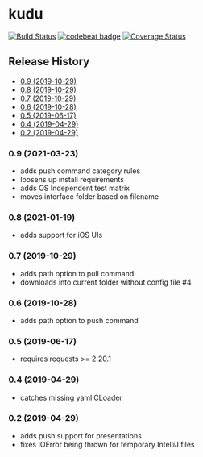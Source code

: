 # kudu
[![Build Status](https://travis-ci.org/torfeld6/kudu.svg?branch=master)](https://travis-ci.org/torfeld6/kudu) [![codebeat badge](https://codebeat.co/badges/be7de81c-c082-41ad-ba1d-ca5ee2d0b07a)](https://codebeat.co/projects/github-com-torfeld6-kudu-master) [![Coverage Status](https://coveralls.io/repos/github/torfeld6/kudu/badge.svg?branch=master)](https://coveralls.io/github/torfeld6/kudu?branch=master)

## Release History
 - [0.9 (2019-10-29)](#09-2021-03-23)
 - [0.8 (2019-10-29)](#08-2021-01-19)
 - [0.7 (2019-10-29)](#07-2019-10-29)
 - [0.6 (2019-10-28)](#06-2019-10-28)
 - [0.5 (2019-06-17)](#05-2019-06-17)
 - [0.4 (2019-04-29)](#04-2019-04-29)
 - [0.2 (2019-04-29)](#02-2019-04-29)

### 0.9 (2021-03-23)
- adds push command category rules
- loosens up install requirements
- adds OS Independent test matrix
- moves interface folder based on filename
 
### 0.8 (2021-01-19)
- adds support for iOS UIs
 
### 0.7 (2019-10-29)
- adds path option to pull command
- downloads into current folder without config file  #4

### 0.6 (2019-10-28)
- adds path option to push command
 
### 0.5 (2019-06-17)
- requires requests >= 2.20.1

### 0.4 (2019-04-29)
- catches missing yaml.CLoader

### 0.2 (2019-04-29)
- adds push support for presentations
- fixes IOError being thrown for temporary IntelliJ files
